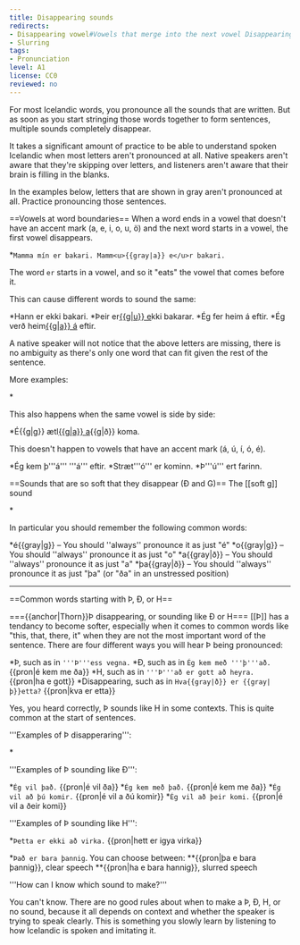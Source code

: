 ```yaml
---
title: Disappearing sounds
redirects:
- Disappearing vowel#Vowels that merge into the next vowel Disappearing vowels
- Slurring
tags:
- Pronunciation
level: A1
license: CC0
reviewed: no
---
```


For most Icelandic words, you pronounce all the sounds that are written. But as soon as you start stringing those words together to form sentences, multiple sounds completely disappear.

It takes a significant amount of practice to be able to understand spoken Icelandic when most letters aren't pronounced at all. Native speakers aren't aware that they're skipping over letters, and listeners aren't aware that their brain is filling in the blanks.

In the examples below, letters that are shown in gray aren't pronounced at all. Practice pronouncing those sentences.

==Vowels at word boundaries==
When a word ends in a vowel that doesn't have an accent mark (a, e, i, o, u, ö) and the next word starts in a vowel, the first vowel disappears.

*`Mamma mín er bakari. Mamm<u>{{gray|a}} e</u>r bakari.`

The word `er` starts in a vowel, and so it "eats" the vowel that comes before it.

This can cause different words to sound the same:

*Hann er ekki bakari.
*Þeir er<u>{{g|u}} e</u>kki bakarar.
*Ég fer heim á eftir.
*Ég verð heim<u>{{g|a}} á</u> eftir.

A native speaker will not notice that the above letters are missing, there is no ambiguity as there's only one word that can fit given the rest of the sentence.

More examples:

*<Audio src="tzZ5.mp3" inline/> `Mamm<u>{{gray|a}} o</u>{{gray|g}} pabb<u>{{gray|i}} e</u>r{{gray|u}} a{{gray|ð}} kom<u>{{gray|a}} á</u> eftir.`
**If you pronounce every sound in this sentence <Audio src="KA89.mp3" inline/>, it sounds unnatural.
*<Audio src="eb20.mp3" inline/> `Hva{{gray|ð}} ert<u>{{gray|u}} a</u>{{gray|ð}} gera?`

This also happens when the same vowel is side by side:

*É{{g|g}} ætl<u>{{g|a}} a</u>{{g|ð}} koma.

This doesn't happen to vowels that have an accent mark (á, ú, í, ó, é).

*Ég kem þ'''á''' '''á''' eftir.
*Stræt'''ó''' er kominn.
*Þ'''ú''' ert farinn.

==Sounds that are so soft that they disappear (Ð and G)==
The [[soft g]] sound <Audio src="vlmK.mp3" inline/> (such as in `ég`) and the soft [[ð]] sound <Audio src="6mpZ.mp3" inline/> (such as in `að`) are so soft that they often just disappear.

*<Audio src="XWho.mp3" inline/> `É{{gray|g}} er a{{gray|ð}} koma.` {{pron|é er a koma}}
*<Audio src="8UEE.mp3" inline/> `O{{gray|g}} hva{{gray|ð}} me{{gray|ð}} þa{{gray|ð}}?` {{pron|o kva me þa}}
*Þa{{gray|ð}} er alve{{gray|g}} ágætt. {{pron|þa er alve ágætt}}

In particular you should remember the following common words:

*é{{gray|g}} – You should ''always'' pronounce it as just "é"
*o{{gray|g}} – You should ''always'' pronounce it as just "o"
*a{{gray|ð}} – You should ''always'' pronounce it as just "a"
*þa{{gray|ð}} – You should ''always'' pronounce it as just "þa" (or "ða" in an unstressed position)

***

==Common words starting with Þ, Ð, or H==
<level level="a2"/>

==={{anchor|Thorn}}Þ disappearing, or sounding like Ð or H===
[[Þ]] has a tendancy to become softer, especially when it comes to common words like "this, that, there, it" when they are not the most important word of the sentence. There are four different ways you will hear Þ being pronounced:

*Þ, such as in `'''Þ'''ess vegna.`
*Ð, such as in `Ég kem með '''þ'''að.` {{pron|é kem me ða}}
*H, such as in `'''Þ'''að er gott að heyra.` {{pron|ha e gott}}
*Disappearing, such as in `Hva{{gray|ð}} er {{gray|þ}}etta?` {{pron|kva er etta}}

Yes, you heard correctly, Þ sounds like H in some contexts. This is quite common at the start of sentences.

'''Examples of Þ disapperaring''':

*<Audio src="Racc.mp3" inline/> `Hva{{gray|ð}} er {{gray|þ}}etta?` {{pron|kva er etta}}
*<Audio src="4Gr2.mp3" inline/> `Er{{gray|u}} {{gray|þ}}essar pítsur ekki tilbúnar?` {{pron|er essar ...}} Notice in this example that since Þ had disappeared, the "e" in the remaining "essar" [[Disappearing vowel|caused the previous vowel to disappear]], as explained in the above section.
*`Ég vil ekki fá þetta.` {{pron|é vil igyi fá etta}}
*`Hvað er barnið þitt eiginlega að gera?` {{pron|kva e badni itt eiginlea a gera}}

'''Examples of Þ sounding like Ð''':

*`Ég vil það.` {{pron|é vil ða}}
*`Ég kem með það.` {{pron|é kem me ða}}
*`Ég vil að þú komir.` {{pron|é vil a ðú komir}}
*`Ég vil að þeir komi.` {{pron|é vil a ðeir komi}}

'''Examples of Þ sounding like H''':

*`Þetta er ekki að virka.` {{pron|hett er igya virka}}

*`Það er bara þannig`. You can choose between:
**{{pron|þa e bara þannig}}, clear speech
**{{pron|ha e bara hannig}}, slurred speech

'''How can I know which sound to make?'''

You can't know. There are no good rules about when to make a Þ, Ð, H, or no sound, because it all depends on context and whether the speaker is trying to speak clearly. This is something you slowly learn by listening to how Icelandic is spoken and imitating it.

<!-- Further examples:

Hvað með þig?
Hvað heitirðu?
Þakka þér fyrir
Þad er alveg nóg
Ég er búinn að fá nóg
Hvað ertu að gera í dag?
Þessi pottur er of heitur, maður!
Ekki hlusta á þennan mann
Hvað á ég að gera?
Þá er komið að því
Við þurfum að fara þangað aftur
Mmm, góð sána og góðir vinir
Ég shnappaði bara -->

